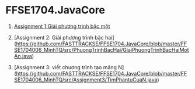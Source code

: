 # FFSE1704.JavaCore
1. [Assignment 1:Giải phương trình bậc một](https://github.com/FASTTRACKSE/FFSE1704.JavaCore/blob/master/FFSE1704006_MinhTQ/src/Giaiphuongtrinh/GiaiPhuongTrinhBacMot.java)
2. [Assignment 2: Giải phương trình bậc hai]             (https://github.com/FASTTRACKSE/FFSE1704.JavaCore/blob/master/FFSE1704006_MinhTQ/src/PhuongTrinhBacHai/GiaiPhuongTrinhBacHaiMotAn.java) 
               
3. [Assignment 3: viết chương trình tạo mảng N]       (https://github.com/FASTTRACKSE/FFSE1704.JavaCore/blob/master/FFSE1704006_MinhTQ/src/Assignment3/TimPhantuCuaN.java) 
               
